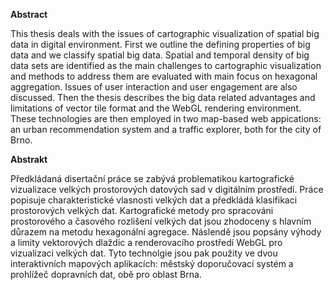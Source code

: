 **Abstract**

This thesis deals with the issues of cartographic visualization of spatial big data in digital environment. First we outline the defining properties of big data and we classify spatial big data. Spatial and temporal density of big data sets are identified as the main challenges to cartographic visualization and methods to address them are evaluated with main focus on hexagonal aggregation. Issues of user interaction and user engagement are also discussed. Then the thesis describes the big data related advantages and limitations of vector tile format and the WebGL rendering environment. These technologies are then employed in two map-based web appications: an urban recommendation system and a traffic explorer, both for the city of Brno.


**Abstrakt**

Předkládaná disertační práce se zabývá problematikou kartografické vizualizace velkých prostorových datových sad v digitálním prostředí. Práce popisuje charakteristické vlasnosti velkých dat a předkládá klasifikaci prostorových velkých dat. Kartografické metody pro spracováni prostorového a časového rozlišení velkých dat jsou zhodoceny s hlavním důrazem na metodu hexagonální agregace. Náslendě jsou popsány výhody a limity vektorových dlaždic a renderovacího prostředí WebGL pro vizualizaci velkých dat. Tyto technolgie jsou pak použity ve dvou interaktivních mapových aplikacích: městský doporučovací systém a prohlížeč dopravních dat, obě pro oblast Brna.

